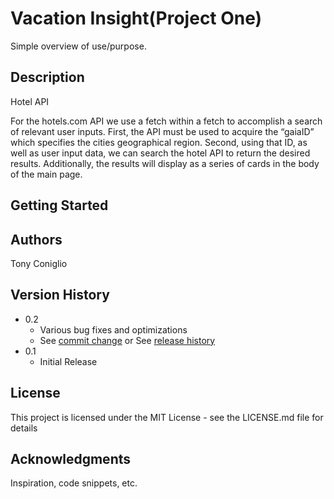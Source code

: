 # Vacation Insight(Project One)

Simple overview of use/purpose.

## Description

Hotel API

For the hotels.com API we use a fetch within a fetch to accomplish a search of relevant user inputs. First, the API must be used to acquire the “gaiaID” which specifies the cities geographical region. Second, using that ID, as well as user input data, we can search the hotel API to return the desired results. Additionally, the results will display as a series of cards in the body of the main page.

## Getting Started


###



###



###


###


###


###


###


###




## Authors

Tony Coniglio


## Version History

* 0.2
    * Various bug fixes and optimizations
    * See [commit change]() or See [release history]()
* 0.1
    * Initial Release

## License

This project is licensed under the MIT License - see the LICENSE.md file for details

## Acknowledgments

Inspiration, code snippets, etc.
